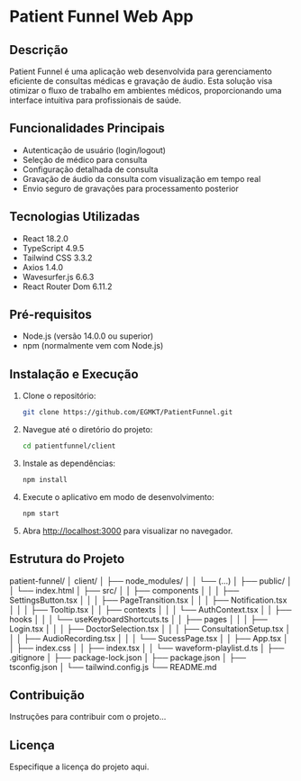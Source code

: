 # Patient Funnel Web App

## Descrição
Patient Funnel é uma aplicação web desenvolvida para gerenciamento eficiente de consultas médicas e gravação de áudio. Esta solução visa otimizar o fluxo de trabalho em ambientes médicos, proporcionando uma interface intuitiva para profissionais de saúde.

## Funcionalidades Principais
- Autenticação de usuário (login/logout)
- Seleção de médico para consulta
- Configuração detalhada de consulta
- Gravação de áudio da consulta com visualização em tempo real
- Envio seguro de gravações para processamento posterior

## Tecnologias Utilizadas
- React 18.2.0
- TypeScript 4.9.5
- Tailwind CSS 3.3.2
- Axios 1.4.0
- Wavesurfer.js 6.6.3
- React Router Dom 6.11.2

## Pré-requisitos
- Node.js (versão 14.0.0 ou superior)
- npm (normalmente vem com Node.js)

## Instalação e Execução
1. Clone o repositório:
   ```bash
   git clone https://github.com/EGMKT/PatientFunnel.git
   ```
2. Navegue até o diretório do projeto:
   ```bash
   cd patientfunnel/client
   ```
3. Instale as dependências:
   ```bash
   npm install
   ```
4. Execute o aplicativo em modo de desenvolvimento:
   ```bash
   npm start
   ```
5. Abra [http://localhost:3000](http://localhost:3000) para visualizar no navegador.

## Estrutura do Projeto
patient-funnel/
│ client/
│ ├── node_modules/
│ │ └── (...)
│ ├── public/
│ │ └── index.html
│ ├── src/
│ │ ├── components
│ │ │ ├── SettingsButton.tsx
│ │ │ ├── PageTransition.tsx
│ │ │ ├── Notification.tsx
│ │ │ ├── Tooltip.tsx
│ │ ├── contexts
│ │ │ └── AuthContext.tsx
│ │ ├── hooks
│ │ │ └── useKeyboardShortcuts.ts
│ │ ├── pages
│ │ │ ├── Login.tsx
│ │ │ ├── DoctorSelection.tsx
│ │ │ ├── ConsultationSetup.tsx
│ │ │ ├── AudioRecording.tsx
│ │ │ └── SucessPage.tsx
│ │ ├── App.tsx
│ │ ├── index.css
│ │ ├── index.tsx
│ │ └── waveform-playlist.d.ts
│ ├── .gitignore
│ ├── package-lock.json
│ ├── package.json
│ ├── tsconfig.json
│ └── tailwind.config.js
└── README.md

## Contribuição
Instruções para contribuir com o projeto...

## Licença
Especifique a licença do projeto aqui.
